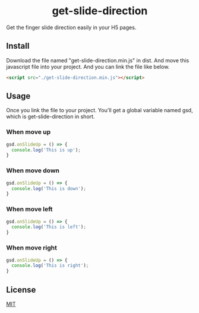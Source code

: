 <h1 align="center">get-slide-direction</h1>
Get the finger slide direction easily in your H5 pages.

## Install
Download the file named "get-slide-direction.min.js" in dist. And move this javascript file into your project.
And you can link the file like below.

```html
<script src="./get-slide-direction.min.js"></script>
```

## Usage
Once you link the file to your project. You'll get a global variable named gsd, which is get-slide-direction in short.

### When move up
```javascript
gsd.onSlideUp = () => {
  console.log('This is up');
}
```

### When move down
```javascript
gsd.onSlideUp = () => {
  console.log('This is down');
}
```

### When move left
```javascript
gsd.onSlideUp = () => {
  console.log('This is left');
}
```

### When move right
```javascript
gsd.onSlideUp = () => {
  console.log('This is right');
}
```

## License
[MIT](./LICENSE)